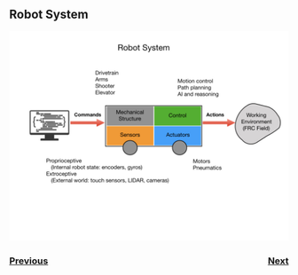 ## Robot System

![Robot System](../../images/FRCConcepts/FRCConcepts.001.jpeg)

<h3><span style="float:left">
<a href="../../index">Previous</a></span>
<span style="float:right">
<a href="../Geometry/intro">Next</a></span></h3>